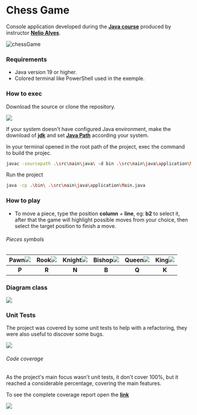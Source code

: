 # Chess Game

Console application developed during the  **[Java course](https://www.udemy.com/course/java-curso-completo/)** produced by instructor **[Nelio Alves](https://www.linkedin.com/in/nelio-alves)**.

![chessGame](C:\Projetos\chess-system\assets\chessGame.gif)

### Requirements

- Java version 19 or higher.
- Colored terminal like PowerShell used in the exemple.

### How to exec

Download the source or clone the repository.

![](C:\Projetos\chess-system\assets\clone.png)

If your system doesn't have configured Java environment, make the download of **[jdk](https://jdk.java.net/19/)** and set **[Java Path](https://www.geeksforgeeks.org/how-to-set-java-path-in-windows-and-linux/)** according your system.

In your terminal opened in the root path of the project, exec the command to build the projec. 

```bash
javac -sourcepath .\src\main\java\ -d bin .\src\main\java\application\Main.java
```

Run the project

```bash
java -cp .\bin\ .\src\main\java\application\Main.java
```

### How to play

- To move a piece, type the position **column** + **line**, eg: **b2** to select it, after that the game will highlight possible moves from your choice, then select the target position to finish a move.

###### Pieces symbols

| Pawn![](C:\Projetos\chess-system\assets\pieces\pawn.svg) | Rook![](C:\Projetos\chess-system\assets\pieces\rook.svg) | Knight![](C:\Projetos\chess-system\assets\pieces\knight.svg) | Bishop![](C:\Projetos\chess-system\assets\pieces\bishop.svg) | Queen![](C:\Projetos\chess-system\assets\pieces\queen.svg) | King![](C:\Projetos\chess-system\assets\pieces\king.svg) |
| :------------------------------------------------------: |:--------------------------------------------------------:| :----------------------------------------------------------: | :----------------------------------------------------------: | :--------------------------------------------------------: | :------------------------------------------------------: |
|                          **P**                           |                          **R**                           |                            **N**                             |                            **B**                             |                           **Q**                            |                          **K**                           |

### Diagram class

![](C:\Projetos\chess-system\assets\class-diagram.png)

### Unit Tests

The project was covered by some unit tests to help with a refactoring, they were also useful to discover some bugs.

![](C:\Projetos\chess-system\assets\unitTests.gif)

###### Code coverage

As the project's main focus wasn't unit tests, it don't cover 100%, but it reached a considerable percentage, covering the main features.

To see the complete coverage report open the **[link]()**

![](C:\Projetos\chess-system\assets\codeCoverage.png)